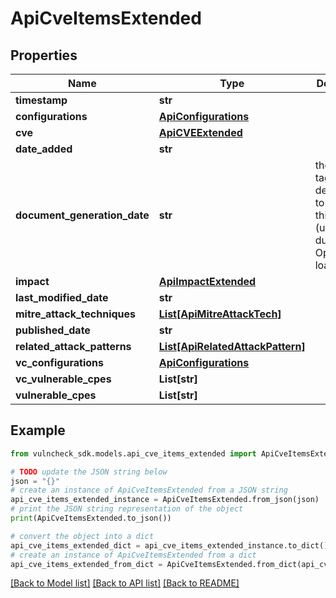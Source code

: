 # ApiCveItemsExtended


## Properties

Name | Type | Description | Notes
------------ | ------------- | ------------- | -------------
**timestamp** | **str** |  | [optional] 
**configurations** | [**ApiConfigurations**](ApiConfigurations.md) |  | [optional] 
**cve** | [**ApiCVEExtended**](ApiCVEExtended.md) |  | [optional] 
**date_added** | **str** |  | [optional] 
**document_generation_date** | **str** | the deep tag instructs deep.Equal to ignore this field (used during OpenSearch loading) | [optional] 
**impact** | [**ApiImpactExtended**](ApiImpactExtended.md) |  | [optional] 
**last_modified_date** | **str** |  | [optional] 
**mitre_attack_techniques** | [**List[ApiMitreAttackTech]**](ApiMitreAttackTech.md) |  | [optional] 
**published_date** | **str** |  | [optional] 
**related_attack_patterns** | [**List[ApiRelatedAttackPattern]**](ApiRelatedAttackPattern.md) |  | [optional] 
**vc_configurations** | [**ApiConfigurations**](ApiConfigurations.md) |  | [optional] 
**vc_vulnerable_cpes** | **List[str]** |  | [optional] 
**vulnerable_cpes** | **List[str]** |  | [optional] 

## Example

```python
from vulncheck_sdk.models.api_cve_items_extended import ApiCveItemsExtended

# TODO update the JSON string below
json = "{}"
# create an instance of ApiCveItemsExtended from a JSON string
api_cve_items_extended_instance = ApiCveItemsExtended.from_json(json)
# print the JSON string representation of the object
print(ApiCveItemsExtended.to_json())

# convert the object into a dict
api_cve_items_extended_dict = api_cve_items_extended_instance.to_dict()
# create an instance of ApiCveItemsExtended from a dict
api_cve_items_extended_from_dict = ApiCveItemsExtended.from_dict(api_cve_items_extended_dict)
```
[[Back to Model list]](../README.md#documentation-for-models) [[Back to API list]](../README.md#documentation-for-api-endpoints) [[Back to README]](../README.md)


